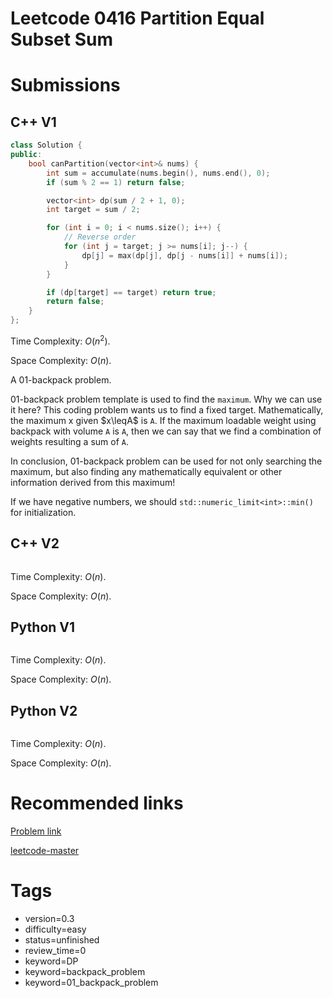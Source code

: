 # Leetcode 0416 Partition Equal Subset Sum

# Submissions

## C++ V1

```C++
class Solution {
public:
    bool canPartition(vector<int>& nums) {
        int sum = accumulate(nums.begin(), nums.end(), 0);
        if (sum % 2 == 1) return false;

        vector<int> dp(sum / 2 + 1, 0); 
        int target = sum / 2;

        for (int i = 0; i < nums.size(); i++) {
            // Reverse order
            for (int j = target; j >= nums[i]; j--) {
                dp[j] = max(dp[j], dp[j - nums[i]] + nums[i]);
            }
        }

        if (dp[target] == target) return true;
        return false;
    }
};
```

Time Complexity: $O(n^2)$.

Space Complexity: $O(n)$.

A 01-backpack problem.

01-backpack problem template is used to find the `maximum`. Why we can use it here? This coding problem wants us to find a fixed target. Mathematically, the maximum x given $x\leqA$ is `A`. If the maximum loadable weight using backpack with volume `A` is `A`, then we can say that we find a combination of weights resulting a sum of `A`.

In conclusion, 01-backpack problem can be used for not only searching the maximum, but also finding any mathematically equivalent or other information derived from this maximum!

If we have negative numbers, we should `std::numeric_limit<int>::min()` for initialization.


## C++ V2

```C++
```

Time Complexity: $O(n)$.

Space Complexity: $O(n)$.


## Python V1

```python
```

Time Complexity: $O(n)$.

Space Complexity: $O(n)$.


## Python V2

```python

```

Time Complexity: $O(n)$.

Space Complexity: $O(n)$.


# Recommended links

[Problem link](https://leetcode.com/problems/partition-equal-subset-sum/description/)

[leetcode-master](https://github.com/youngyangyang04/leetcode-master/blob/master/problems/0416.%E5%88%86%E5%89%B2%E7%AD%89%E5%92%8C%E5%AD%90%E9%9B%86.md)


# Tags

- version=0.3
- difficulty=easy
- status=unfinished
- review_time=0
- keyword=DP
- keyword=backpack_problem
- keyword=01_backpack_problem